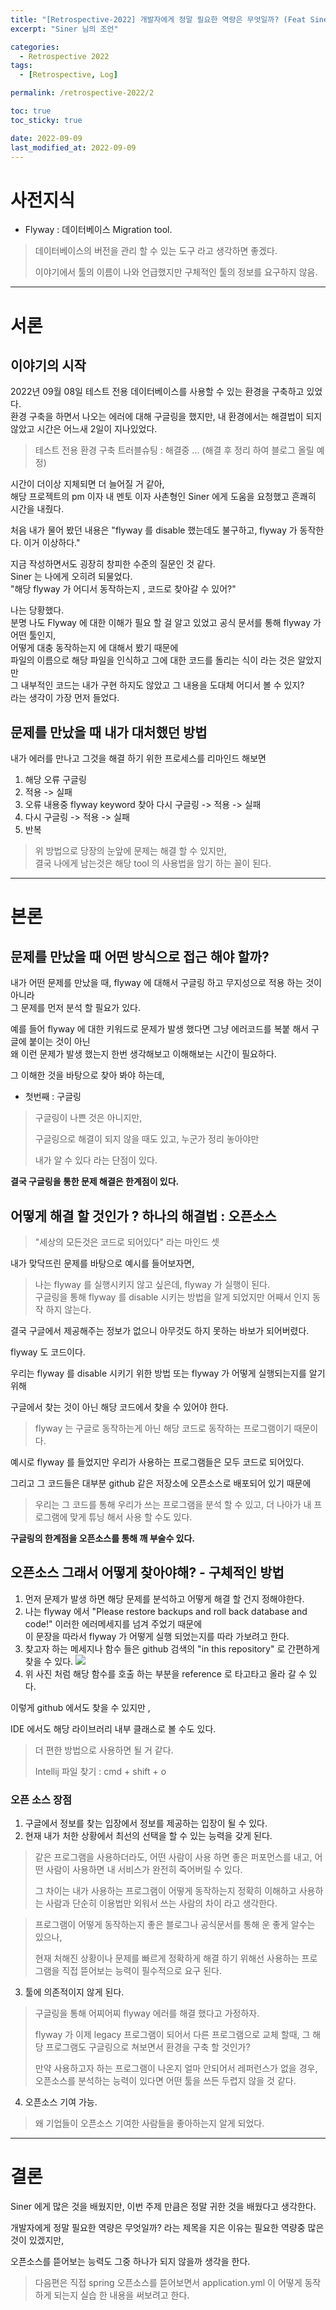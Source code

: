```yaml
---
title: "[Retrospective-2022] 개발자에게 정말 필요한 역량은 무엇일까? (Feat Siner)"
excerpt: "Siner 님의 조언"

categories:
  - Retrospective 2022
tags:
  - [Retrospective, Log]

permalink: /retrospective-2022/2

toc: true
toc_sticky: true

date: 2022-09-09
last_modified_at: 2022-09-09
---
```


# 사전지식

 - Flyway : 데이터베이스 Migration tool.
>데이터베이스의 버전을 관리 할 수 있는 도구 라고 생각하면 좋겠다.
> 
>이야기에서 툴의 이름이 나와 언급했지만 구체적인 툴의 정보를 요구하지 않음.

---
# 서론
## 이야기의 시작
2022년 09월 08일 테스트 전용 데이터베이스를 사용할 수 있는 환경을 구축하고 있었다.<br>
환경 구축을 하면서 나오는 에러에 대해 구글링을 했지만, 내 환경에서는 해결법이 되지 않았고 시간은 어느새 2일이 지나있었다. <br>
>테스트 전용 환경 구축 트러블슈팅 : 해결중 ... (해결 후 정리 하여 블로그 올릴 예정)

시간이 더이상 지체되면 더 늘어질 거 같아, <br>
해당 프로젝트의 pm 이자 내 멘토 이자 사촌형인 Siner 에게 도움을 요청했고 흔쾌히 시간을 내줬다.<br>

처음 내가 물어 봤던 내용은 "flyway 를 disable 했는데도 불구하고, flyway 가 동작한다. 이거 이상하다." <br>

지금 작성하면서도 굉장히 창피한 수준의 질문인 것 같다.<br>
Siner 는 나에게 오히려 되물었다. <br>
"해당 flyway 가 어디서 동작하는지 , 코드로 찾아갈 수 있어?"<br>

나는 당황했다. <br>
분명 나도 Flyway 에 대한 이해가 필요 할 걸 알고 있었고 공식 문서를 통해 flyway 가 어떤 툴인지, <br>
어떻게 대충 동작하는지 에 대해서 봤기 때문에 <br>
파일의 이름으로 해당 파일을 인식하고 그에 대한 코드를 돌리는 식이 라는 것은 알았지만 <br>
그 내부적인 코드는 내가 구현 하지도 않았고 그 내용을 도대체 어디서 볼 수 있지? <br>
라는 생각이 가장 먼저 들었다.<br>

## 문제를 만났을 때 내가 대처했던 방법 
내가 에러를 만나고 그것을 해결 하기 위한 프로세스를 리마인드 해보면

1. 해당 오류 구글링
2. 적용 -> 실패
3. 오류 내용중 flyway keyword 찾아 다시 구글링 -> 적용 -> 실패
4. 다시 구글링 -> 적용 -> 실패
5. 반복

> 위 방법으로 당장의 눈앞에 문제는 해결 할 수 있지만, <br>
> 결국 나에게 남는것은 해당 tool 의 사용법을 암기 하는 꼴이 된다.

---
# 본론
## 문제를 만났을 때 어떤 방식으로 접근 해야 할까?
내가 어떤 문제를 만났을 때, flyway 에 대해서 구글링 하고 무지성으로 적용 하는 것이 아니라 <br>
그 문제를 먼저 분석 할 필요가 있다.<br>

예를 들어 flyway 에 대한 키워드로 문제가 발생 했다면 그냥 에러코드를 복붙 해서 구글에 붙이는 것이 아닌 <br>
왜 이런 문제가 발생 했는지 한번 생각해보고 이해해보는 시간이 필요하다. <br>

그 이해한 것을 바탕으로 찾아 봐야 하는데, 
 - 첫번째 : 구글링 
> 구글링이 나쁜 것은 아니지만, 
> 
> 구글링으로 해결이 되지 않을 때도 있고, 누군가 정리 놓아야만 
> 
> 내가 알 수 있다 라는 단점이 있다.

**결국 구글링을 통한 문제 해결은 한계점이 있다.**

## 어떻게 해결 할 것인가 ? 하나의 해결법 : 오픈소스 
>"세상의 모든것은 코드로 되어있다" 라는 마인드 셋

내가 맞닥뜨린 문제를 바탕으로 예시를 들어보자면,<br>
>나는 flyway 를 실행시키지 않고 싶은데, flyway 가 실행이 된다. <br>
구글링을 통해 flyway 를 disable 시키는 방법을 알게 되었지만 어째서 인지 동작 하지 않는다.<br>

결국 구글에서 제공해주는 정보가 없으니 아무것도 하지 못하는 바보가 되어버렸다.<br>

flyway 도 코드이다. 

우리는 flyway 를 disable 시키기 위한 방법 또는 flyway 가 어떻게 실행되는지를 알기 위해

구글에서 찾는 것이 아닌 해당 코드에서 찾을 수 있어야 한다.

>flyway 는 구글로 동작하는게 아닌 해당 코드로 동작하는 프로그램이기 때문이다.

예시로 flyway 를 들었지만 우리가 사용하는 프로그램들은 모두 코드로 되어있다.

그리고 그 코드들은 대부분 github 같은 저장소에 오픈소스로 배포되어 있기 때문에 

>우리는 그 코드를 통해 우리가 쓰는 프로그램을 분석 할 수 있고, 더 나아가 내 프로그램에 맞게 튜닝 해서 사용 할 수도 있다.

**구글링의 한계점을 오픈소스를 통해 깨 부술수 있다.**

## 오픈소스 그래서 어떻게 찾아야해? - 구체적인 방법
1. 먼저 문제가 발생 하면 해당 문제를 분석하고 어떻게 해결 할 건지 정해야한다.
2. 나는 flyway 에서 "Please restore backups and roll back database and code!" 이러한 에러메세지를 넘겨 주었기 때문에 <br>
이 문장을 따라서 flyway 가 어떻게 실행 되었는지를 따라 가보려고 한다.
3. 찾고자 하는 메세지나 함수 들은 github 검색의 "in this repository" 로 간편하게 찾을 수 있다.
![](/imgs/log/opensource1.png)
4. 위 사진 처럼 해당 함수를 호출 하는 부분을 reference 로 타고타고 올라 갈 수 있다.

이렇게 github 에서도 찾을 수 있지만 ,

IDE 에서도 해당 라이브러리 내부 클래스로 볼 수도 있다. 
>더 편한 방법으로 사용하면 될 거 같다.
> 
>Intellij 파일 찾기 : cmd + shift + o

### 오픈 소스 장점
1. 구글에서 정보를 찾는 입장에서 정보를 제공하는 입장이 될 수 있다.
2. 현재 내가 처한 상황에서 최선의 선택을 할 수 있는 능력을 갖게 된다.
> 같은 프로그램을 사용하더라도, 어떤 사람이 사용 하면 좋은 퍼포먼스를 내고, 어떤 사람이 사용하면 내 서비스가 완전히 죽어버릴 수 있다.
> 
> 그 차이는 내가 사용하는 프로그램이 어떻게 동작하는지 정확히 이해하고 사용하는 사람과 단순히 이용법만 외워서 쓰는 사람의 차이 라고 생각한다.

> 프로그램이 어떻게 동작하는지 좋은 블로그나 공식문서를 통해 운 좋게 알수는 있으나, 
>
> 현재 처해진 상황이나 문제를 빠르게 정확하게 해결 하기 위해선 사용하는 프로그램을 직접 뜯어보는 능력이 필수적으로 요구 된다.

3. 툴에 의존적이지 않게 된다.
> 구글링을 통해 어찌어찌 flyway 에러를 해결 했다고 가정하자.
> 
> flyway 가 이제 legacy 프로그램이 되어서 다른 프로그램으로 교체 할때, 그 해당 프로그램도 구글링으로 쳐보면서 환경을 구축 할 것인가?
> 
> 만약 사용하고자 하는 프로그램이 나온지 얼마 안되어서 레퍼런스가 없을 경우, 오픈소스를 분석하는 능력이 있다면 어떤 툴을 쓰든 두렵지 않을 것 같다.

4. 오픈소스 기여 가능.
> 왜 기업들이 오픈소스 기여한 사람들을 좋아하는지 알게 되었다. 

---
# 결론
Siner 에게 많은 것을 배웠지만, 이번 주제 만큼은 정말 귀한 것을 배웠다고 생각한다.

개발자에게 정말 필요한 역량은 무엇일까? 라는 제목을 지은 이유는 필요한 역량중 많은 것이 있겠지만, 

오픈소스를 뜯어보는 능력도 그중 하나가 되지 않을까 생각을 한다.

>다음편은 직접 spring 오픈소스를 뜯어보면서 application.yml 이 어떻게 동작하게 되는지 실습 한 내용을 써보려고 한다.





















    







